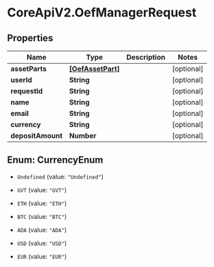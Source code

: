 # CoreApiV2.OefManagerRequest

## Properties
Name | Type | Description | Notes
------------ | ------------- | ------------- | -------------
**assetParts** | [**[OefAssetPart]**](OefAssetPart.md) |  | [optional] 
**userId** | **String** |  | [optional] 
**requestId** | **String** |  | [optional] 
**name** | **String** |  | [optional] 
**email** | **String** |  | [optional] 
**currency** | **String** |  | [optional] 
**depositAmount** | **Number** |  | [optional] 


<a name="CurrencyEnum"></a>
## Enum: CurrencyEnum


* `Undefined` (value: `"Undefined"`)

* `GVT` (value: `"GVT"`)

* `ETH` (value: `"ETH"`)

* `BTC` (value: `"BTC"`)

* `ADA` (value: `"ADA"`)

* `USD` (value: `"USD"`)

* `EUR` (value: `"EUR"`)




